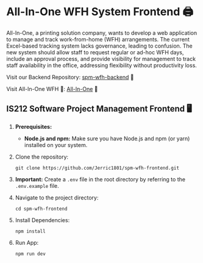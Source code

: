 # All-In-One WFH System Frontend 🖨️

All-In-One, a printing solution company, wants to develop a web application to manage and track work-from-home (WFH) arrangements. The current Excel-based tracking system lacks governance, leading to confusion. The new system should allow staff to request regular or ad-hoc WFH days, include an approval process, and provide visibility for management to track staff availability in the office, addressing flexibility without productivity loss.

Visit our Backend Repository: [spm-wfh-backend](https://github.com/Jerric1801/spm-wfh-backend) 🔗

Visit All-In-One WFH 🚀: [All-In-One](https://aioworkfromhome.site/) 🔗


## IS212 Software Project Management Frontend 🖥️

1. **Prerequisites:**

   * **Node.js and npm:** Make sure you have Node.js and npm (or yarn) installed on your system.

2. Clone the repository:
   
   `git clone https://github.com/Jerric1801/spm-wfh-frontend.git`

3. **Important:** Create a `.env` file in the root directory by referring to the `.env.example` file.


4. Navigate to the project directory:

   `cd spm-wfh-frontend`

5. Install Dependencies:
   
   `npm install`

6. Run App:

   `npm run dev`